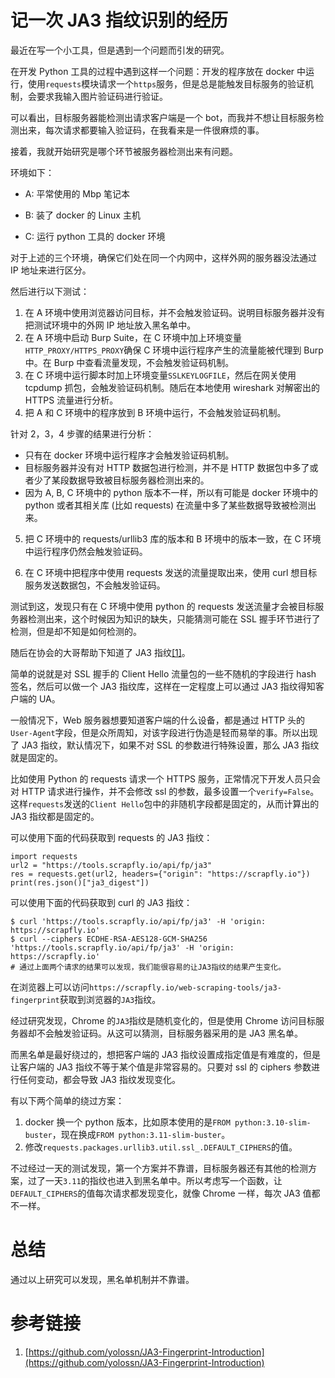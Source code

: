 

# 记一次 JA3 指纹识别的经历

最近在写一个小工具，但是遇到一个问题而引发的研究。

在开发 Python 工具的过程中遇到这样一个问题：开发的程序放在 docker 中运行，使用`requests`模块请求一个`https`服务，但是总是能触发目标服务的验证机制，会要求我输入图片验证码进行验证。

可以看出，目标服务器能检测出请求客户端是一个 bot，而我并不想让目标服务检测出来，每次请求都要输入验证码，在我看来是一件很麻烦的事。

接着，我就开始研究是哪个环节被服务器检测出来有问题。

环境如下：

-   A: 平常使用的 Mbp 笔记本
    
-   B: 装了 docker 的 Linux 主机
    
-   C: 运行 python 工具的 docker 环境
    

对于上述的三个环境，确保它们处在同一个内网中，这样外网的服务器没法通过 IP 地址来进行区分。

然后进行以下测试：

1.  在 A 环境中使用浏览器访问目标，并不会触发验证码。说明目标服务器并没有把测试环境中的外网 IP 地址放入黑名单中。
2.  在 A 环境中启动 Burp Suite，在 C 环境中加上环境变量`HTTP_PROXY/HTTPS_PROXY`确保 C 环境中运行程序产生的流量能被代理到 Burp 中。在 Burp 中查看流量发现，不会触发验证码机制。
3.  在 C 环境中运行脚本时加上环境变量`SSLKEYLOGFILE`，然后在网关使用 tcpdump 抓包，会触发验证码机制。随后在本地使用 wireshark 对解密出的 HTTPS 流量进行分析。
4.  把 A 和 C 环境中的程序放到 B 环境中运行，不会触发验证码机制。

针对 2，3，4 步骤的结果进行分析：

-   只有在 docker 环境中运行程序才会触发验证码机制。
-   目标服务器并没有对 HTTP 数据包进行检测，并不是 HTTP 数据包中多了或者少了某段数据导致被目标服务器检测出来的。
-   因为 A, B, C 环境中的 python 版本不一样，所以有可能是 docker 环境中的 python 或者其相关库 (比如 requests) 在流量中多了某些数据导致被检测出来。

5.  把 C 环境中的 requests/urllib3 库的版本和 B 环境中的版本一致，在 C 环境中运行程序仍然会触发验证码。
    
6.  在 C 环境中把程序中使用 requests 发送的流量提取出来，使用 curl 想目标服务发送数据包，不会触发验证码。
    

测试到这，发现只有在 C 环境中使用 python 的 requests 发送流量才会被目标服务器检测出来，这个时候因为知识的缺失，只能猜测可能在 SSL 握手环节进行了检测，但是却不知是如何检测的。

随后在协会的大哥帮助下知道了 JA3 指纹[\[1\]](#jump1)。

简单的说就是对 SSL 握手的 Client Hello 流量包的一些不随机的字段进行 hash 签名，然后可以做一个 JA3 指纹库，这样在一定程度上可以通过 JA3 指纹得知客户端的 UA。

一般情况下，Web 服务器想要知道客户端的什么设备，都是通过 HTTP 头的`User-Agent`字段，但是众所周知，对该字段进行伪造是轻而易举的事。所以出现了 JA3 指纹，默认情况下，如果不对 SSL 的参数进行特殊设置，那么 JA3 指纹就是固定的。

比如使用 Python 的 requests 请求一个 HTTPS 服务，正常情况下开发人员只会对 HTTP 请求进行操作，并不会修改 ssl 的参数，最多设置一个`verify=False`。这样`requests`发送的`Client Hello`包中的非随机字段都是固定的，从而计算出的 JA3 指纹都是固定的。

可以使用下面的代码获取到 requests 的 JA3 指纹：

[](javascript: "Copy")

```body
import requests
url2 = "https://tools.scrapfly.io/api/fp/ja3"
res = requests.get(url2, headers={"origin": "https://scrapfly.io"})
print(res.json()["ja3_digest"])
```

可以使用下面的代码获取到 curl 的 JA3 指纹：

[](javascript: "Copy")

```body
$ curl 'https://tools.scrapfly.io/api/fp/ja3' -H 'origin: https://scrapfly.io'
$ curl --ciphers ECDHE-RSA-AES128-GCM-SHA256  'https://tools.scrapfly.io/api/fp/ja3' -H 'origin: https://scrapfly.io'
# 通过上面两个请求的结果可以发现，我们能很容易的让JA3指纹的结果产生变化。
```

在浏览器上可以访问`https://scrapfly.io/web-scraping-tools/ja3-fingerprint`获取到浏览器的`JA3`指纹。

经过研究发现，Chrome 的`JA3`指纹是随机变化的，但是使用 Chrome 访问目标服务器却不会触发验证码。从这可以猜测，目标服务器采用的是 JA3 黑名单。

而黑名单是最好绕过的，想把客户端的 JA3 指纹设置成指定值是有难度的，但是让客户端的 JA3 指纹不等于某个值是非常容易的。只要对 ssl 的 ciphers 参数进行任何变动，都会导致 JA3 指纹发现变化。

有以下两个简单的绕过方案：

1.  docker 换一个 python 版本，比如原本使用的是`FROM python:3.10-slim-buster`，现在换成`FROM python:3.11-slim-buster`。
2.  修改`requests.packages.urllib3.util.ssl_.DEFAULT_CIPHERS`的值。

不过经过一天的测试发现，第一个方案并不靠谱，目标服务器还有其他的检测方案，过了一天`3.11`的指纹也进入到黑名单中。所以考虑写一个函数，让`DEFAULT_CIPHERS`的值每次请求都发现变化，就像 Chrome 一样，每次 JA3 值都不一样。

# [](#%E6%80%BB%E7%BB%93 "总结")总结

通过以上研究可以发现，黑名单机制并不靠谱。

# [](#%E5%8F%82%E8%80%83%E9%93%BE%E6%8E%A5 "参考链接")参考链接

1.  [https://github.com/yolossn/JA3-Fingerprint-Introduction](https://github.com/yolossn/JA3-Fingerprint-Introduction)
